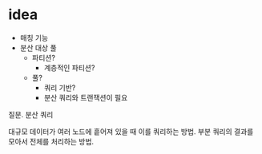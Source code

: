 # idea

 - 매칭 기능 
 - 분산 대상 풀  
   - 파티션? 
     - 계층적인 파티션? 
   - 풀? 
     - 쿼리 기반? 
     - 분산 쿼리와 트랜잭션이 필요 

질문. 분산 쿼리 

 대규모 데이터가 여러 노드에 흩어져 있을 때 이를 쿼리하는 방법.
 부분 쿼리의 결과를 모아서 전체를 처리하는 방법. 


 
 